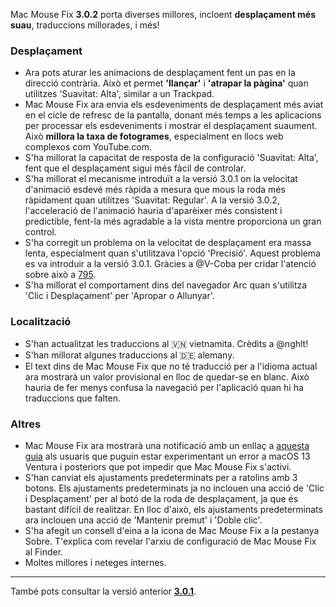 Mac Mouse Fix **3.0.2** porta diverses millores, incloent **desplaçament més suau**, traduccions millorades, i més!

### Desplaçament

- Ara pots aturar les animacions de desplaçament fent un pas en la direcció contrària. Això et permet **'llançar'** i **'atrapar la pàgina'** quan utilitzes 'Suavitat: Alta', similar a un Trackpad.
- Mac Mouse Fix ara envia els esdeveniments de desplaçament més aviat en el cicle de refresc de la pantalla, donant més temps a les aplicacions per processar els esdeveniments i mostrar el desplaçament suaument. Això **millora la taxa de fotogrames**, especialment en llocs web complexos com YouTube.com.
- S'ha millorat la capacitat de resposta de la configuració 'Suavitat: Alta', fent que el desplaçament sigui més fàcil de controlar.
- S'ha millorat el mecanisme introduït a la versió 3.0.1 on la velocitat d'animació esdevé més ràpida a mesura que mous la roda més ràpidament quan utilitzes 'Suavitat: Regular'. A la versió 3.0.2, l'acceleració de l'animació hauria d'aparèixer més consistent i predictible, fent-la més agradable a la vista mentre proporciona un gran control.
- S'ha corregit un problema on la velocitat de desplaçament era massa lenta, especialment quan s'utilitzava l'opció 'Precisió'. Aquest problema es va introduir a la versió 3.0.1. Gràcies a @V-Coba per cridar l'atenció sobre això a [795](https://github.com/noah-nuebling/mac-mouse-fix/issues/795).
- S'ha millorat el comportament dins del navegador Arc quan s'utilitza 'Clic i Desplaçament' per 'Apropar o Allunyar'.

### Localització

- S'han actualitzat les traduccions al 🇻🇳 vietnamita. Crèdits a @nghlt!
- S'han millorat algunes traduccions al 🇩🇪 alemany.
- El text dins de Mac Mouse Fix que no té traducció per a l'idioma actual ara mostrarà un valor provisional en lloc de quedar-se en blanc. Això hauria de fer menys confusa la navegació per l'aplicació quan hi ha traduccions que falten.

### Altres

- Mac Mouse Fix ara mostrarà una notificació amb un enllaç a [aquesta guia](https://github.com/noah-nuebling/mac-mouse-fix/discussions/861) als usuaris que puguin estar experimentant un error a macOS 13 Ventura i posteriors que pot impedir que Mac Mouse Fix s'activi.
- S'han canviat els ajustaments predeterminats per a ratolins amb 3 botons. Els ajustaments predeterminats ja no inclouen una acció de 'Clic i Desplaçament' per al botó de la roda de desplaçament, ja que és bastant difícil de realitzar. En lloc d'això, els ajustaments predeterminats ara inclouen una acció de 'Mantenir premut' i 'Doble clic'.
- S'ha afegit un consell d'eina a la icona de Mac Mouse Fix a la pestanya Sobre. T'explica com revelar l'arxiu de configuració de Mac Mouse Fix al Finder.
- Moltes millores i neteges internes.

---

També pots consultar la versió anterior [**3.0.1**](https://github.com/noah-nuebling/mac-mouse-fix/releases/tag/3.0.1).